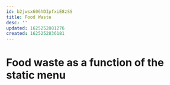 ```yaml
---
id: b2jwsx606hDIpfxiE8zSS
title: Food Waste
desc: ''
updated: 1625252881276
created: 1625252836181
---
```

# Food waste as a function of the static menu
